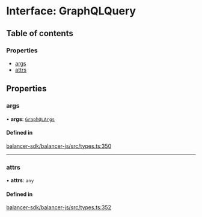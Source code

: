 # Interface: GraphQLQuery

## Table of contents

### Properties

- [args](GraphQLQuery.md#args)
- [attrs](GraphQLQuery.md#attrs)

## Properties

### args

• **args**: [`GraphQLArgs`](GraphQLArgs.md)

#### Defined in

[balancer-sdk/balancer-js/src/types.ts:350](https://github.com/balancer-labs/balancer-sdk/blob/c094037b/balancer-js/src/types.ts#L350)

___

### attrs

• **attrs**: `any`

#### Defined in

[balancer-sdk/balancer-js/src/types.ts:352](https://github.com/balancer-labs/balancer-sdk/blob/c094037b/balancer-js/src/types.ts#L352)
